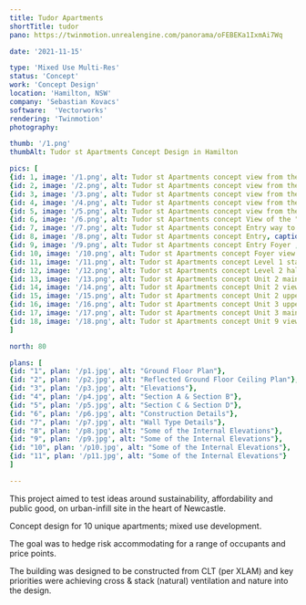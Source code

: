 ```yaml
---
title: Tudor Apartments
shortTitle: tudor
pano: https://twinmotion.unrealengine.com/panorama/oFEBEKa1IxmAi7Wq

date: '2021-11-15'

type: 'Mixed Use Multi-Res'
status: 'Concept'
work: 'Concept Design'
location: 'Hamilton, NSW'
company: 'Sebastian Kovacs'
software:  'Vectorworks'
rendering: 'Twinmotion'
photography: 

thumb: '/1.png'
thumbAlt: Tudor st Apartments Concept Design in Hamilton

pics: [
{id: 1, image: '/1.png', alt: Tudor st Apartments concept view from the North East , caption: Tudor St view from the North East},
{id: 2, image: '/2.png', alt: Tudor st Apartments concept view from the East , caption: Tudor St view from the East},
{id: 3, image: '/3.png', alt: Tudor st Apartments concept view from the North , caption: William St view from the North},
{id: 4, image: '/4.png', alt: Tudor st Apartments concept view from the West , caption: Tudor St view from the West},
{id: 5, image: '/5.png', alt: Tudor st Apartments concept view from the South , caption: William St view from the South},
{id: 6, image: '/6.png', alt: Tudor st Apartments concept View of the "townhouse" section, caption: Tudor st Apartments concept view of the "townhouse" section },
{id: 7, image: '/7.png', alt: Tudor st Apartments concept Entry way to residential apartments foyer, caption: Residential street entry - the fully glazed circulation space separates the "apartment" section from the "townhouse" section},
{id: 8, image: '/8.png', alt: Tudor st Apartments concept Entry, caption: Entry way into the foyer},
{id: 9, image: '/9.png', alt: Tudor st Apartments concept Entry Foyer , caption: "Foyer lift, glass sliding door into the garage and bike storage access to the right"},
{id: 10, image: '/10.png', alt: Tudor st Apartments concept Foyer view to William St, caption: Foyer with lift and stair circulation look towards William St},
{id: 11, image: '/11.png', alt: Tudor st Apartments concept Level 1 stair circulation and sitting area , caption: Level 1 stair circulation and sitting area},
{id: 12, image: '/12.png', alt: Tudor st Apartments concept Level 2 hall way to apartments , caption: "Level 2 hall way to apartments, terrace gardens are on the left - looking towards the lift & stairs"},
{id: 13, image: '/13.png', alt: Tudor st Apartments concept Unit 2 main level living area , caption: Unit 2 main level living area},
{id: 14, image: '/14.png', alt: Tudor st Apartments concept Unit 2 view of double height loft apartment design, caption: "Unit 2 - units 2, 6 & 7 are loft apartments and features double height raked ceilings" },
{id: 15, image: '/15.png', alt: Tudor st Apartments concept Unit 2 upper level bedroom , caption: Unit 2 upper level bedroom},
{id: 16, image: '/16.png', alt: Tudor st Apartments concept Unit 3 upper level bedroom , caption: Unit 3 upper level bedroom},
{id: 17, image: '/17.png', alt: Tudor st Apartments concept Unit 3 main level lounge room , caption: Unit 3 main level lounge room},
{id: 18, image: '/18.png', alt: Tudor st Apartments concept Unit 9 view of the lounge and kitchen , caption: Unit 9 view of the lounge and kitchen}
]

north: 80

plans: [
{id: "1", plan: '/p1.jpg', alt: "Ground Floor Plan"},
{id: "2", plan: '/p2.jpg', alt: "Reflected Ground Floor Ceiling Plan"},
{id: "3", plan: '/p3.jpg', alt: "Elevations"},
{id: "4", plan: '/p4.jpg', alt: "Section A & Section B"},
{id: "5", plan: '/p5.jpg', alt: "Section C & Section D"},
{id: "6", plan: '/p6.jpg', alt: "Construction Details"},
{id: "7", plan: '/p7.jpg', alt: "Wall Type Details"},
{id: "8", plan: '/p8.jpg', alt: "Some of the Internal Elevations"},
{id: "9", plan: '/p9.jpg', alt: "Some of the Internal Elevations"},
{id: "10", plan: '/p10.jpg', alt: "Some of the Internal Elevations"},
{id: "11", plan: '/p11.jpg', alt: "Some of the Internal Elevations"}
]

---
```

This project aimed to test ideas around sustainability, affordability and public good, on urban-infill site in the heart of Newcastle.

Concept design for 10 unique apartments; mixed use development.

The goal was to hedge risk accommodating for a range of occupants and price points.

The building was designed to be constructed from CLT (per XLAM) and key priorities were achieving cross & stack (natural) ventilation and nature into the design.